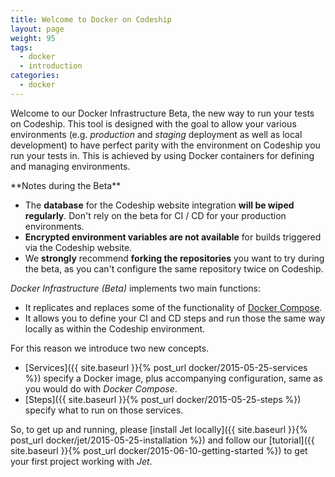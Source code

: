 ```yaml
---
title: Welcome to Docker on Codeship
layout: page
weight: 95
tags:
  - docker
  - introduction
categories:
  - docker
---
```


Welcome to our Docker Infrastructure Beta, the new way to run your tests on Codeship. This tool is designed with the goal to allow your various environments (e.g. _production_ and _staging_ deployment as well as local development) to have perfect parity with the environment on Codeship you run your tests in. This is achieved by using Docker containers for defining and managing environments.

<div class="info-block">
**Notes during the Beta**

- The **database** for the Codeship website integration **will be wiped regularly**. Don't rely on the beta for CI / CD for your production environments.
- **Encrypted environment variables are not available** for builds triggered via the Codeship website.
- We **strongly** recommend **forking the repositories** you want to try during the beta, as you can't configure the same repository twice on Codeship.
</div>

_Docker Infrastructure (Beta)_ implements two main functions:

- It replicates and replaces some of the functionality of [Docker Compose](https://docs.docker.com/compose/).
- It allows you to define your CI and CD steps and run those the same way locally as within the Codeship environment.

For this reason we introduce two new concepts.

- [Services]({{ site.baseurl }}{% post_url docker/2015-05-25-services %}) specify a Docker image, plus accompanying configuration, same as you would do with _Docker Compose_.
- [Steps]({{ site.baseurl }}{% post_url docker/2015-05-25-steps %}) specify what to run on those services.

So, to get up and running, please [install Jet locally]({{ site.baseurl }}{% post_url docker/jet/2015-05-25-installation %}) and follow our [tutorial]({{ site.baseurl }}{% post_url docker/2015-06-10-getting-started %}) to get your first project working with _Jet_.
